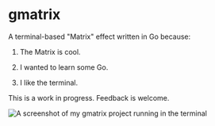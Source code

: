# gmatrix

A terminal-based "Matrix" effect written in Go because:

1. The Matrix is cool.

2. I wanted to learn some Go.

3. I like the terminal.

This is a work in progress. Feedback is welcome.

![A screenshot of my gmatrix project running in the terminal](data/capture.gif)
